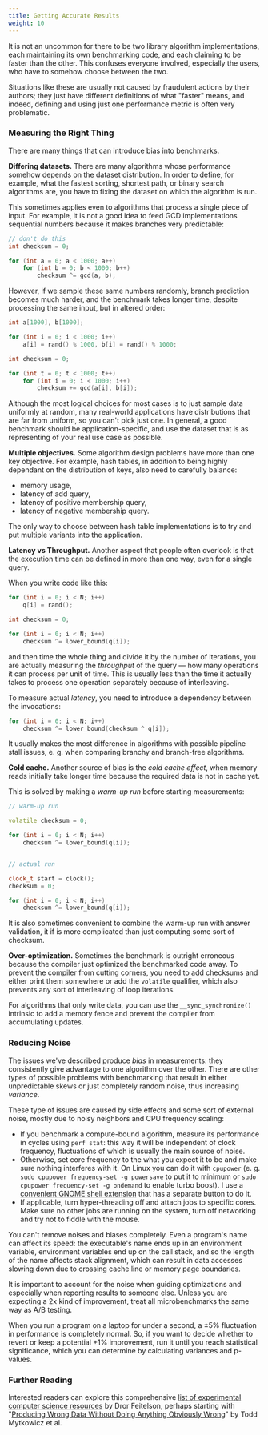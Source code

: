 ```yaml
---
title: Getting Accurate Results
weight: 10
---
```


It is not an uncommon for there to be two library algorithm implementations, each maintaining its own benchmarking code, and each claiming to be faster than the other. This confuses everyone involved, especially the users, who have to somehow choose between the two.

Situations like these are usually not caused by fraudulent actions by their authors; they just have different definitions of what "faster" means, and indeed, defining and using just one performance metric is often very problematic.

### Measuring the Right Thing

There are many things that can introduce bias into benchmarks.

**Differing datasets.** There are many algorithms whose performance somehow depends on the dataset distribution. In order to define, for example, what the fastest sorting, shortest path, or binary search algorithms are, you have to fixing the dataset on which the algorithm is run.

This sometimes applies even to algorithms that process a single piece of input. For example, it is not a good idea to feed GCD implementations sequential numbers because it makes branches very predictable:

```c++
// don't do this
int checksum = 0;

for (int a = 0; a < 1000; a++)
    for (int b = 0; b < 1000; b++)
        checksum ^= gcd(a, b);
```

However, if we sample these same numbers randomly, branch prediction becomes much harder, and the benchmark takes longer time, despite processing the same input, but in altered order:

```c++
int a[1000], b[1000];

for (int i = 0; i < 1000; i++)
    a[i] = rand() % 1000, b[i] = rand() % 1000;

int checksum = 0;

for (int t = 0; t < 1000; t++)
    for (int i = 0; i < 1000; i++)
        checksum += gcd(a[i], b[i]);
```


Although the most logical choices for most cases is to just sample data uniformly at random, many real-world applications have distributions that are far from uniform, so you can't pick just one. In general, a good benchmark should be application-specific, and use the dataset that is as representing of your real use case as possible.

<!--

People report things they like to report and leave out the things they don't.

To put numbers in perspective, use statistics like "ns per query" or "cycles per byte" instead of wall clock whenever it is applicable. When you start to approach very high levels of performance, it makes sense to calculate what the theoretically maximal performance is and start thinking about your algorithm performance as a fraction of it.

Similar to how Americans report pre-tax salary, Americans use non-PPP-adjusted stats, attention-seeking startups report revenue instead of profit, performance engineers report the best version of benchmark if not stated otherwise.


This happens especially often for data structures, and in general for algorithms whose performance somehow depends on the dataset distribution.

-->

**Multiple objectives.** Some algorithm design problems have more than one key objective. For example, hash tables, in addition to being highly dependant on the distribution of keys, also need to carefully balance:

- memory usage,
- latency of add query,
- latency of positive membership query,
- latency of negative membership query.

The only way to choose between hash table implementations is to try and put multiple variants into the application.

**Latency vs Throughput.** Another aspect that people often overlook is that the execution time can be defined in more than one way, even for a single query.

When you write code like this:

```c++
for (int i = 0; i < N; i++)
    q[i] = rand();

int checksum = 0;

for (int i = 0; i < N; i++)
    checksum ^= lower_bound(q[i]);
```

and then time the whole thing and divide it by the number of iterations, you are actually measuring the *throughput* of the query — how many operations it can process per unit of time. This is usually less than the time it actually takes to process one operation separately because of interleaving.

To measure actual *latency*, you need to introduce a dependency between the invocations:

```c++
for (int i = 0; i < N; i++)
    checksum ^= lower_bound(checksum ^ q[i]);
```

It usually makes the most difference in algorithms with possible pipeline stall issues, e. g. when comparing branchy and branch-free algorithms.

**Cold cache.** Another source of bias is the *cold cache effect*, when memory reads initially take longer time because the required data is not in cache yet.

This is solved by making a *warm-up run* before starting measurements:

```c++
// warm-up run

volatile checksum = 0;

for (int i = 0; i < N; i++)
    checksum ^= lower_bound(q[i]);


// actual run

clock_t start = clock();
checksum = 0;

for (int i = 0; i < N; i++)
    checksum ^= lower_bound(q[i]);
```

It is also sometimes convenient to combine the warm-up run with answer validation, it if is more complicated than just computing some sort of checksum.

**Over-optimization.** Sometimes the benchmark is outright erroneous because the compiler just optimized the benchmarked code away. To prevent the compiler from cutting corners, you need to add checksums and either print them somewhere or add the `volatile` qualifier, which also prevents any sort of interleaving of loop iterations.

For algorithms that only write data, you can use the `__sync_synchronize()` intrinsic to add a memory fence and prevent the compiler from accumulating updates.

### Reducing Noise

<!--

https://github.com/sosy-lab/benchexec

-->

The issues we've described produce *bias* in measurements: they consistently give advantage to one algorithm over the other. There are other types of possible problems with benchmarking that result in either unpredictable skews or just completely random noise, thus increasing *variance*.

These type of issues are caused by side effects and some sort of external noise, mostly due to noisy neighbors and CPU frequency scaling:

- If you benchmark a compute-bound algorithm, measure its performance in cycles using `perf stat`: this way it will be independent of clock frequency, fluctuations of which is usually the main source of noise.
- Otherwise, set core frequency to the what you expect it to be and make sure nothing interferes with it. On Linux you can do it with `cpupower` (e. g. `sudo cpupower frequency-set -g powersave` to put it to minimum or `sudo cpupower frequency-set -g ondemand` to enable turbo boost). I use a [convenient GNOME shell extension](https://extensions.gnome.org/extension/1082/cpufreq/) that has a separate button to do it.
- If applicable, turn hyper-threading off and attach jobs to specific cores. Make sure no other jobs are running on the system, turn off networking and try not to fiddle with the mouse.

You can't remove noises and biases completely. Even a program's name can affect its speed: the executable's name ends up in an environment variable, environment variables end up on the call stack, and so the length of the name affects stack alignment, which can result in data accesses slowing down due to crossing cache line or memory page boundaries.

It is important to account for the noise when guiding optimizations and especially when reporting results to someone else. Unless you are expecting a 2x kind of improvement, treat all microbenchmarks the same way as A/B testing.

When you run a program on a laptop for under a second, a ±5% fluctuation in performance is completely normal. So, if you want to decide whether to revert or keep a potential +1% improvement, run it until you reach statistical significance, which you can determine by calculating variances and p-values.

### Further Reading

Interested readers can explore this comprehensive [list of experimental computer science resources](https://www.cs.huji.ac.il/w~feit/exp/related.html) by Dror Feitelson, perhaps starting with "[Producing Wrong Data Without Doing Anything Obviously Wrong](http://eecs.northwestern.edu/~robby/courses/322-2013-spring/mytkowicz-wrong-data.pdf)" by Todd Mytkowicz et al.
